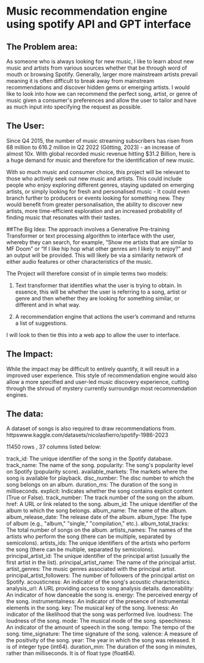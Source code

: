 # Music recommendation engine using spotify API and GPT interface

## The Problem area:
  As someone who is always looking for new music, I like to learn about new music and artists from various sources whether that be through word of mouth or browsing Spotify. Generally, larger more mainstream artists prevail meaning it is often difficult to break away from mainstream recommendations and discover hidden gems or emerging artists. I would like to look into how we can recommend the perfect song, artist, or genre of music given a consumer's preferences and allow the user to tailor and have as much input into specifying the request as possible. 

## The User: 
  Since Q4 2015, the number of music streaming subscribers has risen from 68 million to 616.2 million in Q2 2022 (Götting, 2023) - an increase of almost 10x. With global recorded music revenue hitting $31.2 Billion, here is a huge demand for music and therefore for the identification of new music. 

  With so much music and consumer choice, this project will be relevant to those who actively seek out new music and artists. This could include people who enjoy exploring different genres, staying updated on emerging artists, or simply looking for fresh and personalised music - It could even branch further to producers or events looking for something new. They would benefit from greater personalisation, the ability to discover new artists, more time-efficient exploration and an increased probability of finding music that resonates with their tastes.

##The Big Idea: 
 The approach involves a Generative Pre-training Transformer or text processing algorithm to interface with the user, whereby they can search, for example, “Show me artists that are similar to MF Doom” or “If I like hip hop what other genres am I likely to enjoy?” and an output will be provided. This will likely be via a similarity network of either audio features or other characteristics of the music.

The Project will therefore consist of in simple terms two models:

1) Text transformer that identifies what the user is trying to obtain. In essence, this will be whether the user is referring to a song, artist or genre and then whether they are looking for something similar, or different and in what way.

2) A recommendation engine that actions the user’s command and returns a list of suggestions.

I will look to then tie this into a web app to allow the user to interface.

## The Impact: 
While the impact may be difficult to entirely quantify, it will result in a improved user experience. This style of recommendation engine would also allow a more specified and user-led music discovery experience, cutting through the shroud of mystery currently surroundign most recommendation engines.

## The data:
A dataset of songs is also required to draw recommendations from.
httpswww.kaggle.com/datasets/nicolasfierro/spotify-1986-2023

11450 rows , 37 columns listed below:

track_id: The unique identifier of the song in the Spotify database.
track_name: The name of the song.
popularity: The song's popularity level on Spotify (popularity score).
available_markets: The markets where the song is available for playback.
disc_number: The disc number to which the song belongs on an album.
duration_ms: The duration of the song in milliseconds.
explicit: Indicates whether the song contains explicit content (True or False).
track_number: The track number of the song on the album.
href: A URL or link related to the song.
album_id: The unique identifier of the album to which the song belongs.
album_name: The name of the album.
album_release_date: The release date of the album.
album_type: The type of album (e.g., "album," "single," "compilation," etc.).
album_total_tracks: The total number of songs on the album.
artists_names: The names of the artists who perform the song (there can be multiple, separated by semicolons).
artists_ids: The unique identifiers of the artists who perform the song (there can be multiple, separated by semicolons).
principal_artist_id: The unique identifier of the principal artist (usually the first artist in the list).
principal_artist_name: The name of the principal artist.
artist_genres: The music genres associated with the principal artist.
principal_artist_followers: The number of followers of the principal artist on Spotify.
acousticness: An indicator of the song's acoustic characteristics.
analysis_url: A URL providing access to song analysis details.
danceability: An indicator of how danceable the song is.
energy: The perceived energy of the song.
instrumentalness: An indicator of the presence of instrumental elements in the song.
key: The musical key of the song.
liveness: An indicator of the likelihood that the song was performed live.
loudness: The loudness of the song.
mode: The musical mode of the song.
speechiness: An indicator of the amount of speech in the song.
tempo: The tempo of the song.
time_signature: The time signature of the song.
valence: A measure of the positivity of the song.
year: The year in which the song was released. It is of integer type (int64).
duration_min: The duration of the song in minutes, rather than milliseconds. It is of float type (float64).

